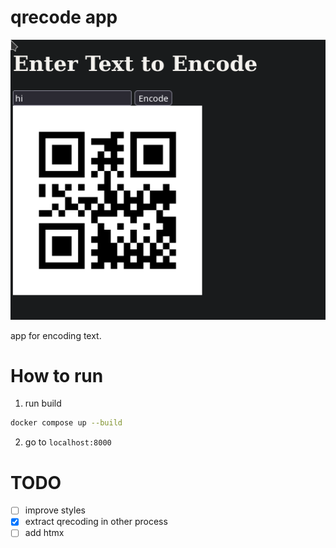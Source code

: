 # qrecode app
![1010101010101](./examples/ex01.png)

app for encoding text.

# How to run
1. run build
```bash
docker compose up --build
```
2. go to `localhost:8000`


# TODO
- [ ] improve styles
- [x] extract qrecoding in other process
- [ ] add htmx
